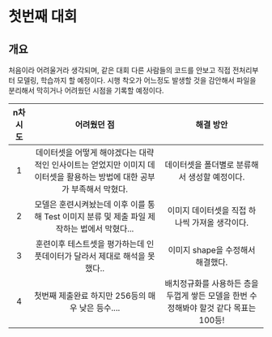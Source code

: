 # 첫번째 대회
## 개요
처음이라 어려울거라 생각되며, 같은 대회 다른 사람들의 코드를 안보고 직접 전처리부터 모델링, 학습까지 할 예정이다.
시행 착오가 어느정도 발생할 것을 감안해서 파일을 분리해서 막히거나 어려웠던 시점을 기록할 예정이다.

|n차 시도|어려웠던 점|해결 방안|
|:---:|:---:|:---:|
|1|데이터셋을 어떻게 해야겠다는 대략적인 인사이트는 얻었지만 이미지 데이터셋을 활용하는 방법에 대한 공부가 부족해서 막혔다.|데이터셋을 폴더별로 분류해서 생성할 예정이다.|
|2|모델은 훈련시켜놨는데 이후 이를 통해 Test 이미지 분류 및 제출 파일 제작하는 법에서 막혔다... |이미지 데이터셋을 직접 하나씩 가져올 생각이다.|
|3|훈련이후 테스트셋을 평가하는데 인풋데이터가 달라서 제대로 해석을 못했다..|이미지 shape을 수정해서 해결했다.|
|4|첫번째 제출완료 하지만 256등의 매우 낮은 등수....|배치정규화를 사용하든 층을 두껍게 쌓든 모델을 한번 수정해봐야 할것 같다 목표는 100등!|
